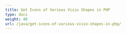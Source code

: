 ```yaml
---
title: Get Icons of Various Visio Shapes in PHP
type: docs
weight: 40
url: /java/get-icons-of-various-visio-shapes-in-php/
---
```



